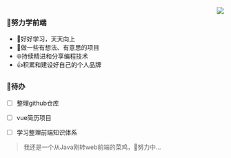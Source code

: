<img align="right" src="https://github-readme-stats.vercel.app/api?username=mewcoder&show_icons=true&icon_color=CE1D2D&text_color=718096&bg_color=ffffff&hide_title=true" />

### 🚀努力学前端

- 📖好好学习，天天向上
- 🔨做一些有想法、有意思的项目
- 🌐持续精进和分享编程技术
- 👍积累和建设好自己的个人品牌

### 📌待办 
- [ ] 整理github仓库
- [ ] vue简历项目
- [ ] 学习整理前端知识体系


> 我还是一个从Java刚转web前端的菜鸡，🐣努力中...

